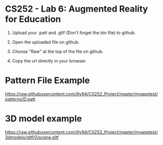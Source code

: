 # CS252 - Lab 6: Augmented Reality for Education

1. Upload your .patt and .gltf (Don't forget the bin file) to github.

2. Open the uploaded file on github.

3. Choose "Raw" at the top of the file on github.

4. Copy the url directly in your browser.

# Pattern File Example

https://raw.githubusercontent.com/illy94/CS252_Project/master/myapptest/patterns/D.patt

# 3D model example

https://raw.githubusercontent.com/illy94/CS252_Project/master/myapptest/3dmodels/gltf/0/scene.gltf